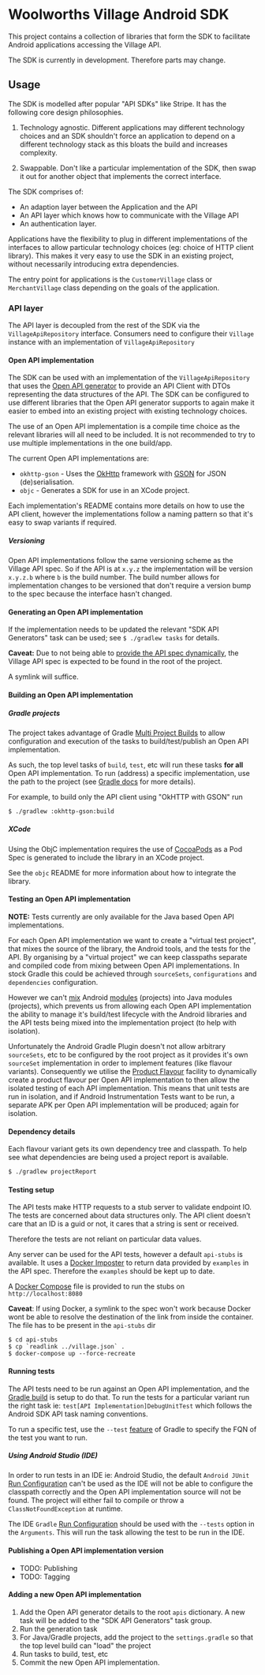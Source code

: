 # Woolworths Village Android SDK

This project contains a collection of libraries that form the SDK to
facilitate Android applications accessing the Village API.

The SDK is currently in development. Therefore parts may change.

## Usage

The SDK is modelled after popular "API SDKs" like Stripe. It has the
following core design philosophies.

1. Technology agnostic. Different applications may different technology
choices and an SDK shouldn't force an application to depend on a different
technology stack as this bloats the build and increases complexity.

2. Swappable. Don't like a particular implementation of the SDK, then
swap it out for another object that implements the correct interface.

The SDK comprises of:
 - An adaption layer between the Application and the API
 - An API layer which knows how to communicate with the Village API
 - An authentication layer.

Applications have the flexibility to plug in different implementations of
the interfaces to allow particular technology choices (eg: choice of
HTTP client library). This makes it very easy to use the SDK in an
existing project, without necessarily introducing extra dependencies.

The entry point for applications is the `CustomerVillage` class or
`MerchantVillage` class depending on the goals of the application.

### API layer

The API layer is decoupled from the rest of the SDK via the
`VillageApiRepository` interface. Consumers need to configure their
`Village` instance with an implementation of `VillageApiRepository`

#### Open API implementation

The SDK can be used with an implementation of the `VillageApiRepository`
that uses the [Open API generator](https://openapi-generator.tech/) to
provide an API Client with DTOs representing the data structures of the
API. The SDK can be configured to use different libraries that the Open
API generator supports to again make it easier to embed into an existing
project with existing technology choices.

The use of an Open API implementation is a compile time choice as the
relevant libraries will all need to be included. It is not recommended to
try to use multiple implementations in the one build/app.

The current Open API implementations are:
 - `okhttp-gson` - Uses the [OkHttp](https://square.github.io/okhttp/)
     framework with [GSON](https://github.com/google/gson) for JSON
     (de)serialisation.
 - `objc` - Generates a SDK for use in an XCode project.

Each implementation's README contains more details on how to use the
API client, however the implementations follow a naming pattern so
that it's easy to swap variants if required.

##### Versioning

Open API implementations follow the same versioning scheme as the Village API spec.
So if the API is at `x.y.z` the implementation will be version `x.y.z.b` where `b`
is the build number. The build number allows for implementation changes
to be versioned that don't require a version bump to the spec because the
interface hasn't changed.

#### Generating an Open API implementation

If the implementation needs to be updated the relevant "SDK API Generators"
task can be used; see `$ ./gradlew tasks` for details.

**Caveat:** Due to not being able to [provide the API spec dynamically](https://github.com/OpenAPITools/openapi-generator/issues/5965),
the Village API spec is expected to be found in the root of the project.

A symlink will suffice.

#### Building an Open API implementation

##### Gradle projects

The project takes advantage of Gradle [Multi Project Builds](https://docs.gradle.org/current/userguide/multi_project_builds.html)
to allow configuration and execution of the tasks to build/test/publish
an Open API implementation.

As such, the top level tasks of `build`, `test`, etc will run these tasks
**for all** Open API implementation. To run (address) a specific implementation, use the
path to the project (see [Gradle docs](https://docs.gradle.org/current/userguide/multi_project_builds.html#sec:running_partial_build_from_the_root)
for more details).

For example, to build only the API client using "OkHTTP with GSON" run

```sh
$ ./gradlew :okhttp-gson:build
```

##### XCode

Using the ObjC implementation requires the use of [CocoaPods](https://cocoapods.org/)
as a Pod Spec is generated to include the library in an XCode project.

See the `objc` README for more information about how to integrate the
library.

#### Testing an Open API implementation

**NOTE:** Tests currently are only available for the Java based Open API
implementations.

For each Open API implementation we want to create a "virtual test project", that
mixes the source of the library, the Android tools, and the tests
for the API. By organising by a "virtual project" we can keep
classpaths separate and compiled code from mixing between Open API implementations.
In stock Gradle this could be achieved through `sourceSets`,
`configurations` and `dependencies` configuration.

However we can't [mix](https://stackoverflow.com/questions/49714744/failed-to-resolve-project-android-library-and-java-library-module-dependency)
Android [modules](https://docs.gradle.org/current/userguide/dependency_management_terminology.html#sub:terminology_module)
(projects) into Java modules (projects), which prevents us from allowing
each Open API implementation the ability to manage it's build/test lifecycle with
the Android libraries and the API tests being mixed into the implementation
project (to help with isolation).

Unfortunately the Android Gradle Plugin doesn't not allow arbitrary
`sourceSets`, etc to be configured by the root project as it provides
it's own `sourceSet` implementation in order to implement features
(like flavour variants). Consequently we utilise the [Product Flavour](https://developer.android.com/studio/build/build-variants#product-flavors)
facility to dynamically create a product flavour per Open API implementation to
then allow the isolated testing of each API implementation. This means that
unit tests are run in isolation, and if Android Instrumentation Tests
want to be run, a separate APK per Open API implementation will be produced; again
for isolation.

#### Dependency details

Each flavour variant gets its own dependency tree and classpath. To help
see what dependencies are being used a project report is available.

```sh
$ ./gradlew projectReport 
```

#### Testing setup

The API tests make HTTP requests to a stub server to validate endpoint
IO. The tests are concerned about data structures only. The API client doesn't
care that an ID is a guid or not, it cares that a string is sent or received.

Therefore the tests are not reliant on particular data values.

Any server can be used for the API tests, however a default `api-stubs`
is available. It uses a [Docker Imposter](https://github.com/outofcoffee/imposter)
to return data provided by `examples` in the API spec. Therefore the
`examples` should be kept up to date.

A [Docker Compose](https://docs.docker.com/compose/) file is provided to
run the stubs on `http://localhost:8080`

**Caveat**: If using Docker, a symlink to the spec won't work because
Docker wont be able to resolve the destination of the link from inside
the container. The file has to be present in the `api-stubs` dir

```shell
$ cd api-stubs
$ cp `readlink ../village.json` .
$ docker-compose up --force-recreate
```

#### Running tests

The API tests need to be run against an Open API implementation, and the [Gradle
build](https://developer.android.com/studio/test/command-line) is setup
to do that. To run the tests for a particular variant run the right
task ie: `test[API Implementation]DebugUnitTest` which follows the Android SDK API
task naming conventions.

To run a specific test, use the `--test` [feature](https://docs.gradle.org/current/userguide/java_testing.html#test_filtering)
of Gradle to specify the FQN of the test you want to run.

##### Using Android Studio (IDE)

In order to run tests in an IDE ie: Android Studio, the default
`Android JUnit` [Run Configuration](https://developer.android.com/studio/test#run_a_test)
can't be used as the IDE will not be able to configure the classpath
correctly and the Open API implementation source will not be found. The project
will either fail to compile or throw a `ClassNotFoundException` at runtime.

The IDE `Gradle` [Run Configuration](https://www.jetbrains.com/help/idea/create-run-debug-configuration-gradle-tasks.html)
should be used with the `--tests` option in the `Arguments`. This will run
the task allowing the test to be run in the IDE.

#### Publishing a Open API implementation version

- TODO: Publishing
- TODO: Tagging

#### Adding a new Open API implementation

1. Add the Open API generator details to the root `apis` dictionary. A
new task will be added to the "SDK API Generators" task group.
2. Run the generation task
3. For Java/Gradle projects, add the project to the `settings.gradle`
so that the top level build can "load" the project
4. Run tasks to build, test, etc
5. Commit the new Open API implementation.

